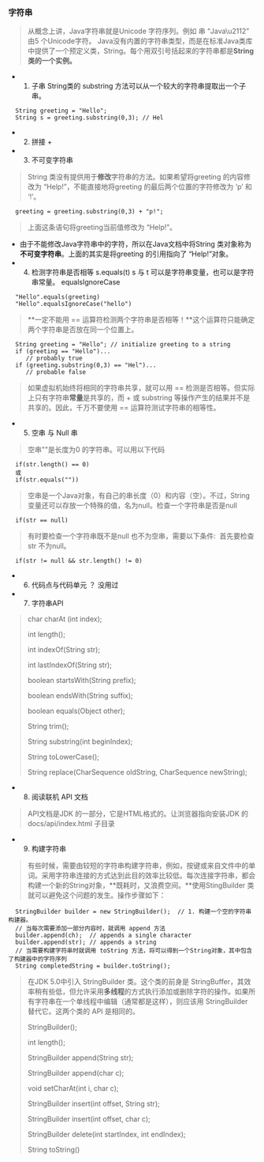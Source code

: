 ### 字符串
> 从概念上讲，Java字符串就是Unicode 字符序列。例如 串 “Java\u2112” 由5 个Unicode字符。 Java没有内置的字符串类型，而是在标准Java类库中提供了一个预定义类，String。每个用双引号括起来的字符串都是**String类的一个实例。**
- 1. 子串 String类的 substring 方法可以从一个较大的字符串提取出一个子串。
```
  String greeting = "Hello";
  String s = greeting.substring(0,3); // Hel
```
- 2. 拼接 +
- 3. 不可变字符串
> String 类没有提供用于**修改**字符串的方法。如果希望将greeting 的内容修改为 “Help!”，不能直接地将greeting 的最后两个位置的字符修改为 ‘p’ 和 ‘!’。
```
  greeting = greeting.substring(0,3) + "p!"; 
```
> 上面这条语句将greeting当前值修改为 “Help!”。
- 由于不能修改Java字符串中的字符，所以在Java文档中将String 类对象称为**不可变字符串**。上面的其实是将greeting 的引用指向了 “Help!”对象。
- 4. 检测字符串是否相等 s.equals(t) s 与 t 可以是字符串变量，也可以是字符串常量。 equalsIgnoreCase
```
  "Hello".equals(greeting)
  "Hello".equalsIgnoreCase("hello")
```
> **一定不能用 == 运算符检测两个字符串是否相等！**这个运算符只能确定两个字符串是否放在同一个位置上。
```
  String greeting = "Hello"; // initialize greeting to a string
  if (greeting == "Hello")...
     // probably true
  if (greeting.substring(0,3) == "Hel")...
     // probable false
```
> 如果虚拟机始终将相同的字符串共享，就可以用 == 检测是否相等。但实际上只有字符串**常量**是共享的，而 + 或 substring 等操作产生的结果并不是共享的。因此，千万不要使用 == 运算符测试字符串的相等性。
- 5. 空串 与 Null 串
> 空串""是长度为0 的字符串。可以用以下代码
```
  if(str.length() == 0)
  或
  if(str.equals(""))
```
> 空串是一个Java对象，有自己的串长度（0）和内容（空）。不过，String变量还可以存放一个特殊的值，名为null。检查一个字符串是否是null
```
  if(str == null)
```
> 有时要检查一个字符串既不是null 也不为空串，需要以下条件:  首先要检查 str 不为null。
```
  if(str != null && str.length() != 0)
```
- 6. 代码点与代码单元 ？ 没用过
- 7. 字符串API
> char charAt (int index);
> 
> int length();
> 
> int indexOf(String str); 
> 
> int lastIndexOf(String str);
> 
> boolean startsWith(String prefix); 
> 
> boolean endsWith(String suffix);
> 
> boolean equals(Object other); 
> 
> String trim(); 
> 
> String substring(int beginIndex);
> 
> String toLowerCase();
> 
> String replace(CharSequence oldString, CharSequence newString);
- 8. 阅读联机 API 文档
> API文档是JDK 的一部分，它是HTML格式的。让浏览器指向安装JDK 的 docs/api/index.html 子目录
- 9. 构建字符串
> 有些时候，需要由较短的字符串构建字符串，例如，按键或来自文件中的单词。采用字符串连接的方式达到此目的效率比较低。每次连接字符串，都会构建一个新的String对象，**既耗时，又浪费空间。**使用StingBuilder 类就可以避免这个问题的发生。操作步骤如下：
```
  StringBuilder builder = new StringBuilder();  // 1. 构建一个空的字符串构建器。
  // 当每次需要添加一部分内容时，就调用 append 方法
  builder.append(ch);  // appends a single character
  builder.append(str); // appends a string
  // 当需要构建字符串时就调用 toString 方法，将可以得到一个String对象，其中包含了构建器中的字符序列
  String completedString = builder.toString();
```
> 在JDK 5.0中引入 StringBuilder 类。这个类的前身是 StringBuffer，其效率稍有些低，但允许采用**多线程**的方式执行添加或删除字符的操作。如果所有字符串在一个单线程中编辑（通常都是这样），则应该用 StringBuilder 替代它。这两个类的 API 是相同的。
> 
> StringBuilder(); 
> 
> int length();
> 
> StringBuilder append(String str); 
> 
> StringBuilder append(char c); 
> 
> void setCharAt(int i, char c); 
> 
> StringBuilder insert(int offset, String str);
> 
> StringBuilder insert(int offset, char c); 
> 
> StringBuilder delete(int startIndex, int endIndex); 
> 
> String toString()
> 

